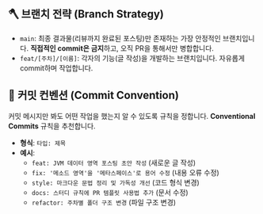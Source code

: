 ## 🪓 브랜치 전략 (Branch Strategy)

- `main`: 최종 결과물(리뷰까지 완료된 포스팅)만 존재하는 가장 안정적인 브랜치입니다. **직접적인 commit은 금지**하고, 오직 PR을 통해서만 병합합니다.
- `feat/[주차]/[이름]`: 각자의 기능(글 작성)을 개발하는 브랜치입니다. 자유롭게 commit하며 작업합니다.

## 💬 커밋 컨벤션 (Commit Convention)

커밋 메시지만 봐도 어떤 작업을 했는지 알 수 있도록 규칙을 정합니다. **Conventional Commits** 규칙을 추천합니다.

- **형식**: `타입: 제목`
- **예시**:
    - `feat: JVM 데이터 영역 포스팅 초안 작성` (새로운 글 작성)
    - `fix: '메소드 영역'을 '메타스페이스'로 용어 수정` (내용 오류 수정)
    - `style: 마크다운 문법 정리 및 가독성 개선` (코드 형식 변경)
    - `docs: 스터디 규칙에 PR 템플릿 사용법 추가` (문서 수정)
    - `refactor: 주차별 폴더 구조 변경` (파일 구조 변경)
